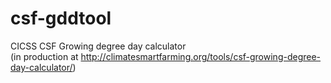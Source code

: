 # csf-gddtool
CICSS CSF Growing degree day calculator\
(in production at http://climatesmartfarming.org/tools/csf-growing-degree-day-calculator/)
